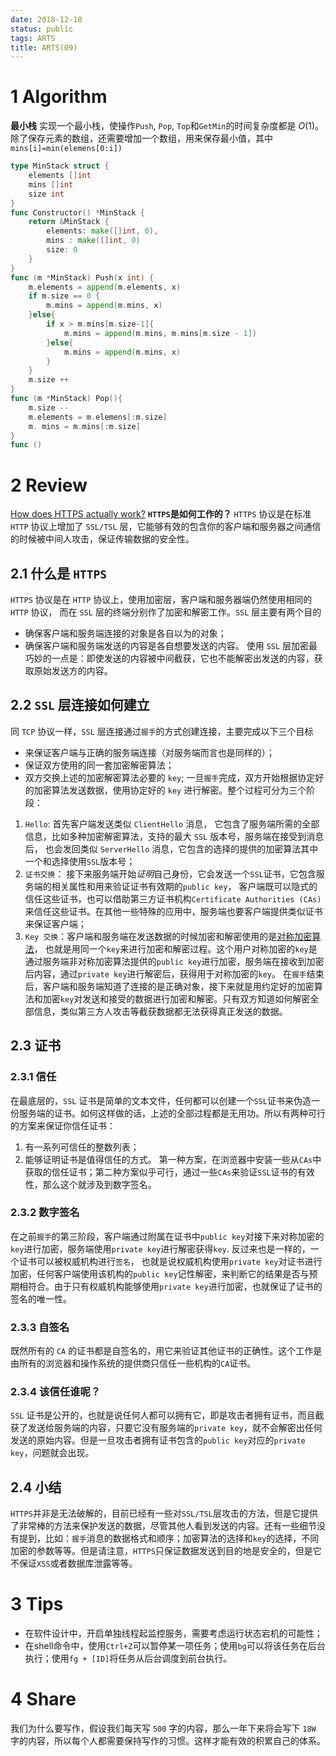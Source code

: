 ```yaml
---
date: 2018-12-10
status: public
tags: ARTS
title: ARTS(09)
---
```

# 1 Algorithm
**最小栈**
实现一个最小栈，使操作`Push`, `Pop`, `Top`和`GetMin`的时间复杂度都是 $O(1)$。
除了保存元素的数组，还需要增加一个数组，用来保存最小值，其中`mins[i]=min(elemens[0:i])`
```go
type MinStack struct {
    elements []int
    mins []int
    size int
}
func Constructor() *MinStack {
    return &MinStack {
        elements: make([]int, 0),
        mins : make([]int, 0)
        size: 0
    }
}
func (m *MinStack) Push(x int) {
    m.elements = append(m.elements, x)
    if m.size == 0 {
        m.mins = append(m.mins, x)
    }else{
        if x > m.mins[m.size-1]{
            m.mins = append(m.mins, m.mins[m.size - 1])
        }else{
            m.mins = append(m.mins, x)
        }
    }
    m.size ++ 
}
func (m *MinStack) Pop(){
    m.size -- 
    m.elements = m.elemens[:m.size]
    m. mins = m.mins[:m.size]
}
func ()
```
# 2 Review
[How does HTTPS actually work?](https://robertheaton.com/2014/03/27/how-does-https-actually-work/)
**`HTTPS`是如何工作的？**
`HTTPS` 协议是在标准 `HTTP` 协议上增加了 `SSL/TSL` 层，它能够有效的包含你的客户端和服务器之间通信的时候被中间人攻击，保证传输数据的安全性。
## 2.1 什么是 `HTTPS`
`HTTPS` 协议是在 `HTTP` 协议上，使用加密层，客户端和服务器端仍然使用相同的 `HTTP` 协议， 而在 `SSL` 层的终端分别作了加密和解密工作。`SSL` 层主要有两个目的
- 确保客户端和服务端连接的对象是各自以为的对象；
- 确保客户端和服务端发送的内容是各自想要发送的内容。
使用 `SSL` 层加密最巧妙的一点是：即使发送的内容被中间截获，它也不能解密出发送的内容，获取原始发送方的内容。
## 2.2 `SSL` 层连接如何建立
同 `TCP` 协议一样，`SSL` 层连接通过`握手`的方式创建连接，主要完成以下三个目标
- 来保证客户端与正确的服务端连接（对服务端而言也是同样的）；
- 保证双方使用的同一套加密解密算法；
- 双方交换上述的加密解密算法必要的 `key`;
一旦`握手`完成，双方开始根据协定好的加密算法发送数据，使用协定好的 `key` 进行解密。整个过程可分为三个阶段：
1. `Hello`: 首先客户端发送类似 `ClientHello` 消息， 它包含了服务端所需的全部信息，比如多种加密解密算法，支持的最大 `SSL` 版本号，服务端在接受到消息后， 也会发回类似 `ServerHello` 消息，它包含的选择的提供的加密算法其中一个和选择使用`SSL`版本号；
2. `证书交换`： 接下来服务端开始*证明*自己身份，它会发送一个`SSL`证书，它包含服务端的相关属性和用来验证证书有效期的`public key`， 客户端既可以隐式的信任这些证书，也可以借助第三方证书机构`Certificate Authorities (CAs)`来信任这些证书。在其他一些特殊的应用中，服务端也要客户端提供类似证书来保证客户端；
3. `Key 交换`：客户端和服务端在发送数据的时候加密和解密使用的是[对称加密算法](https://en.wikipedia.org/wiki/Symmetric-key_algorithm)， 也就是用同一个`key`来进行加密和解密过程。这个用户对称加密的`key`是通过服务端非对称加密算法提供的`public key`进行加密，服务端在接收到加密后内容，通过`private key`进行解密后，获得用于对称加密的`key`。
在`握手`结束后，客户端和服务端知道了连接的是正确对象，接下来就是用约定好的加密算法和加密`key`对发送和接受的数据进行加密和解密。只有双方知道如何解密全部信息，类似第三方人攻击等截获数据都无法获得真正发送的数据。
## 2.3 证书
### 2.3.1 信任
在最底层的，`SSL` 证书是简单的文本文件，任何都可以创建一个`SSL`证书来伪造一份服务端的证书。如何这样做的话，上述的全部过程都是无用功。所以有两种可行的方案来保证你信任证书：
1. 有一系列可信任的整数列表；
2. 能够证明证书是值得信任的方式。
第一种方案，在浏览器中安装一些从`CAs`中获取的信任证书；第二种方案似乎可行，通过一些`CAs`来验证`SSL`证书的有效性，那么这个就涉及到数字签名。
### 2.3.2 数字签名
在之前`握手`的第三阶段，客户端通过附属在证书中`public key`对接下来对称加密的`key`进行加密，服务端使用`private key`进行解密获得`key`.
反过来也是一样的，一个证书可以被权威机构进行`签名`， 也就是说权威机构使用`private key`对证书进行加密，任何客户端使用该机构的`public key`记性解密，来判断它的结果是否与预期相符合。由于只有权威机构能够使用`private key`进行加密，也就保证了证书的签名的唯一性。
### 2.3.3 自签名
既然所有的 `CA` 的证书都是自签名的，用它来验证其他证书的正确性。这个工作是由所有的浏览器和操作系统的提供商只信任一些机构的`CA`证书。
### 2.3.4 该信任谁呢？
`SSL` 证书是公开的，也就是说任何人都可以拥有它，即是攻击者拥有证书，而且截获了发送给服务端的内容，只要它没有服务端的`private key`，就不会解密出任何发送的原始内容。但是一旦攻击者拥有证书包含的`public key`对应的`private key`，问题就会出现。
## 2.4 小结
`HTTPS`并非是无法破解的，目前已经有一些对`SSL/TSL`层攻击的方法，但是它提供了非常棒的方法来保护发送的数据，尽管其他人看到发送的内容。还有一些细节没有提到，比如：`握手`消息的数据格式和顺序；加密算法的选择和`key`的选择，不同加密的参数等等。但是请注意，`HTTPS`只保证数据发送到目的地是安全的，但是它不保证`XSS`或者数据库泄露等等。
# 3 Tips
- 在软件设计中，开启单独线程起监控服务，需要考虑运行状态宕机的可能性；
- 在shell命令中，使用`Ctrl+Z`可以暂停某一项任务；使用`bg`可以将该任务在后台执行；使用`fg + [ID]`将任务从后台调度到前台执行。
# 4 Share
我们为什么要写作，假设我们每天写 `500` 字的内容，那么一年下来将会写下 `18W` 字的内容，所以每个人都需要保持写作的习惯。这样才能有效的积累自己的体系。